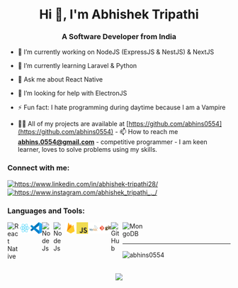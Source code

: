 

<!--
**abhins0554/abhins0554** is a ✨ _special_ ✨ repository because its `README.md` (this file) appears on your GitHub profile.

Here are some ideas to get you started:

- 🔭 I’m currently working on ...
- 🌱 I’m currently learning ...
- 👯 I’m looking to collaborate on ...
- 🤔 I’m looking for help with ...
- 💬 Ask me about ...
- 📫 How to reach me: ...
- 😄 Pronouns: ...
- ⚡ Fun fact: ...
-->

<h1 align="center">Hi 👋, I'm Abhishek Tripathi</h1>
<h3 align="center">A Software Developer from India</h3>


- 🔭 I’m currently working on NodeJS (ExpressJS & NestJS) & NextJS
- 🌱 I’m currently learning Laravel & Python
- 💬 Ask me about React Native
- 🤔 I’m looking for help with ElectronJS
- ⚡ Fun fact: I hate programming during daytime because I am a Vampire

- 👨‍💻 All of my projects are available at
[https://github.com/abhins0554](https://github.com/abhins0554) - 📫 How to reach
me **abhins.0554@gmail.com** - competitive programmer - I am keen learner,
loves to solve problems using my skills.
<h3 align="left">Connect with me:</h3>
<p align="left">
  <a href="https://www.linkedin.com/in/abhishek-tripathi28/" target="blank"
    ><img
      align="center"
      src="https://upload.wikimedia.org/wikipedia/commons/thumb/c/ca/LinkedIn_logo_initials.png/800px-LinkedIn_logo_initials.png"
      alt="https://www.linkedin.com/in/abhishek-tripathi28/"
      height="30"
      width="40"
  /></a>
  <a href="https://www.instagram.com/abhishek_tripathi_._/" target="blank"
    ><img
      align="center"
      src="https://upload.wikimedia.org/wikipedia/commons/thumb/e/e7/Instagram_logo_2016.svg/768px-Instagram_logo_2016.svg.png"
      alt="https://www.instagram.com/abhishek_tripathi_._/"
      height="30"
      width="40"
  /></a>
</p>

### Languages and Tools:

<img
  align="left"
  alt="React Native"
  width="26px"
  src="https://www.datocms-assets.com/45470/1631026680-logo-react-native.png"
/>
<img
  align="left"
  alt="React JS"
  width="26px"
  src="https://raw.githubusercontent.com/github/explore/80688e429a7d4ef2fca1e82350fe8e3517d3494d/topics/react/react.png"
/>
<img
  align="left"
  alt="Visual Studio Code"
  width="26px"
  src="https://raw.githubusercontent.com/github/explore/80688e429a7d4ef2fca1e82350fe8e3517d3494d/topics/visual-studio-code/visual-studio-code.png"
/>
<img
  align="left"
  alt="Node Js"
  width="26px"
  src="https://seeklogo.com/images/N/nodejs-logo-FBE122E377-seeklogo.com.png"
/>
<img
  align="left"
  alt="Node Js"
  width="26px"
  src="https://upload.wikimedia.org/wikipedia/commons/thumb/9/9a/Laravel.svg/1200px-Laravel.svg.png"
/>
<img
  align="left"
  alt="Firebase"
  width="26px"
  src="https://raw.githubusercontent.com/github/explore/80688e429a7d4ef2fca1e82350fe8e3517d3494d/topics/firebase/firebase.png"
/>
<img
  align="left"
  alt="JavaScript"
  width="26px"
  src="https://raw.githubusercontent.com/github/explore/80688e429a7d4ef2fca1e82350fe8e3517d3494d/topics/javascript/javascript.png"
/>
<img
  align="left"
  alt="MySQL"
  width="26px"
  src="https://raw.githubusercontent.com/github/explore/80688e429a7d4ef2fca1e82350fe8e3517d3494d/topics/mysql/mysql.png"
/>
<img
  align="left"
  alt="Git"
  width="26px"
  src="https://raw.githubusercontent.com/github/explore/80688e429a7d4ef2fca1e82350fe8e3517d3494d/topics/git/git.png"
/>
<img
  align="left"
  alt="GitHub"
  width="26px"
  src="https://cdn3.iconfinder.com/data/icons/inficons/512/github.png"
/>
<img 
     align="left"
     alt="MongoDB"
     width="50px"
     src="https://upload.wikimedia.org/wikipedia/commons/thumb/9/93/MongoDB_Logo.svg/2560px-MongoDB_Logo.svg.png"
 />
<br />
<br />

---

<!-- <p>
  <img
    align="center"
    src="https://github-readme-stats.vercel.app/api/top-langs?username=abhins0554&show_icons=true&locale=en&layout=compact"
    alt="abhins0554"
  />
</p> -->

<p>
  <img
    align="center"
    src="https://github-readme-streak-stats.herokuapp.com/?user=abhins0554&"
    alt="abhins0554"
  />
</p>
<br />

<div align="center">
  <img
    src="https://komarev.com/ghpvc/?username=abhins0554&&style=flat-square"
    align="center"
  />
</div>

<br />

